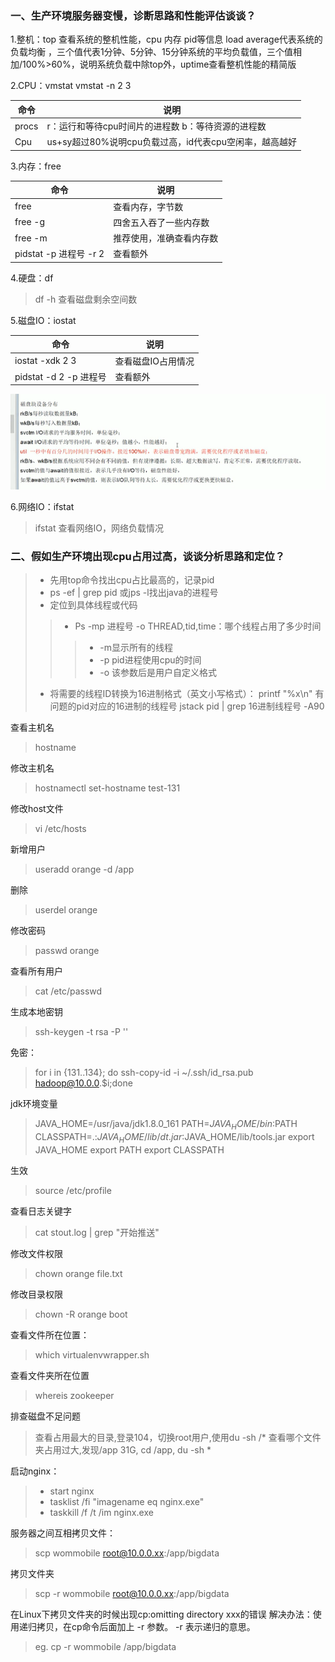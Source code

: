 ### 一、生产环境服务器变慢，诊断思路和性能评估谈谈？

1.整机：top 查看系统的整机性能，cpu 内存 pid等信息  load average代表系统的负载均衡 ，三个值代表1分钟、5分钟、15分钟系统的平均负载值，三个值相加/100%>60%，说明系统负载中除top外，uptime查看整机性能的精简版

2.CPU：vmstat   vmstat -n 2 3

| 命令  | 说明                                |
| -----  | ------------------------------------|
|procs | r：运行和等待cpu时间片的进程数 b：等待资源的进程数 |
|Cpu | us+sy超过80%说明cpu负载过高，id代表cpu空闲率，越高越好 |

3.内存：free

| 命令  | 说明                                |
| -----  | ------------------------------------|
| free  | 查看内存，字节数  |
| free -g  | 四舍五入吞了一些内存数      |
| free -m   | 推荐使用，准确查看内存数   |
| pidstat -p 进程号 -r 2   | 查看额外   |

4.硬盘：df

> df -h	查看磁盘剩余空间数

5.磁盘IO：iostat

| 命令  | 说明                                |
| -----  | ------------------------------------|
|iostat -xdk 2 3 | 查看磁盘IO占用情况 |
|pidstat -d 2 -p 进程号 | 查看额外 |

![image](../assets/linux/磁盘IO.jpg)

6.网络IO：ifstat
> ifstat	查看网络IO，网络负载情况

### 二、假如生产环境出现cpu占用过高，谈谈分析思路和定位？

> - 先用top命令找出cpu占比最高的，记录pid
> - ps -ef | grep pid 或jps -l找出java的进程号
> - 定位到具体线程或代码
>> - Ps -mp 进程号 -o THREAD,tid,time：哪个线程占用了多少时间
>>> - -m显示所有的线程
>>> - -p pid进程使用cpu的时间
>>> - -o 该参数后是用户自定义格式
> - 将需要的线程ID转换为16进制格式（英文小写格式）： printf "%x\n" 有问题的pid对应的16进制的线程号
    jstack pid | grep 16进制线程号 -A90

查看主机名
> hostname

修改主机名
> hostnamectl set-hostname test-131

修改host文件
> vi /etc/hosts

新增用户
> useradd orange -d /app

删除
> userdel orange

修改密码
> passwd orange

查看所有用户
> cat /etc/passwd

生成本地密钥
> ssh-keygen -t rsa -P ''

免密：
> for i in {131..134}; do ssh-copy-id -i ~/.ssh/id_rsa.pub hadoop@10.0.0.$i;done

jdk环境变量
> JAVA_HOME=/usr/java/jdk1.8.0_161
PATH=$JAVA_HOME/bin:$PATH
CLASSPATH=.:$JAVA_HOME/lib/dt.jar:$JAVA_HOME/lib/tools.jar
export JAVA_HOME
export PATH
export CLASSPATH

生效
> source /etc/profile

查看日志关键字
> cat stout.log | grep "开始推送"

修改文件权限
> chown orange file.txt

修改目录权限
> chown -R orange boot

查看文件所在位置：
> which virtualenvwrapper.sh

查看文件夹所在位置
> whereis zookeeper

排查磁盘不足问题
> 查看占用最大的目录,登录104，切换root用户,使用du -sh /* 查看哪个文件夹占用过大,发现/app 31G, cd /app, du -sh *

启动nginx：
> - start nginx
> - tasklist /fi "imagename eq nginx.exe"
> - taskkill /f /t /im nginx.exe

服务器之间互相拷贝文件：
> scp wommobile root@10.0.0.xx:/app/bigdata

拷贝文件夹
> scp -r wommobile root@10.0.0.xx:/app/bigdata

在Linux下拷贝文件夹的时候出现cp:omitting directory xxx的错误 
解决办法：使用递归拷贝，在cp命令后面加上 -r 参数。 -r 表示递归的意思。
> eg. cp -r wommobile /app/bigdata

























